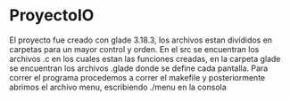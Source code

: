 # ProyectoIO
El proyecto fue creado con glade 3.18.3, los archivos estan divididos en carpetas para un mayor control y orden. En el src se encuentran los archivos .c en los cuales estan las funciones creadas, en la carpeta glade se encuentran los archivos .glade donde se define cada pantalla. Para correr el programa procedemos a correr el makefile y posteriormente abrimos el archivo menu, escribiendo ./menu en la consola
